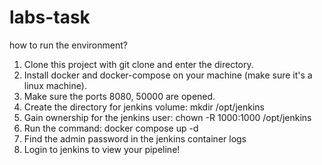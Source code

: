 # labs-task
how to run the environment?
1. Clone this project with git clone and enter the directory.
2. Install docker and docker-compose on your machine (make sure it's a linux machine).
3. Make sure the ports 8080, 50000 are opened.
4. Create the directory for jenkins volume: mkdir /opt/jenkins
5. Gain ownership for the jenkins user: chown -R 1000:1000 /opt/jenkins
6. Run the command: docker compose up -d
7. Find the admin password in the jenkins container logs
8. Login to jenkins to view your pipeline!
